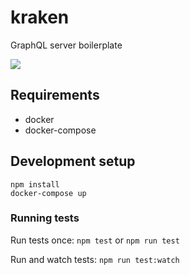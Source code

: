# kraken
GraphQL server boilerplate

![](https://api.travis-ci.org/kodjevlar/kraken.svg?branch=master)

## Requirements
- docker
- docker-compose

## Development setup
`npm install`<br/>
`docker-compose up`

### Running tests
Run tests once:
`npm test` or `npm run test`<br/>

Run and watch tests:
`npm run test:watch`
